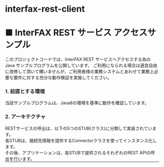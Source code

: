 # interfax-rest-client

<body>
<h1>■ InterFAX REST サービス アクセスサンプル</h1>

このプロジェクトコードでは、InterFAX REST サービスへアクセスする為の Java サンプルプログラムを公開しています。
ご利用になられる場合は適宜自由に改修して頂いて構いませんが、ご利用者様の業務システムとあわせて業務上必要な要件に対する充分な動作検証を実施してください。

<div style="border-bottom: solid 1px">
    <h3>1. 前提とする環境</h3>
    当該サンプルプログラムは、Java8の環境を基準に動作を確認しています。
    <h3>2. アーキテクチャ</h3>
    RESTサービスの呼出は、以下の5つのSTUB(クラス)に分類して実装されています。<br>
    各STUBは、接続先情報を提供するConnectorクラスを使ってインスタンス化します。<br>
    その後、アプリケーションは、各STUBで提供されるそれぞれのREST APIの呼出を行います。<br>

</div>
</body>